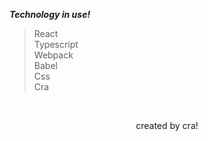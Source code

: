 ***Technology in use!***
> React <br>
> Typescript <br>
> Webpack <br>
> Babel <br>
> Css <br>
> Cra <br>

<br>

<p align="center">created by cra!</p>